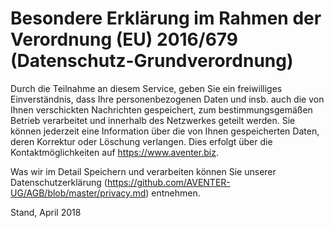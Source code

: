 # Besondere Erklärung im Rahmen der Verordnung (EU) 2016/679 (Datenschutz-Grundverordnung)

Durch die Teilnahme an diesem Service, geben Sie ein freiwilliges Einverständnis, dass Ihre personenbezogenen Daten und insb. auch die von Ihnen verschickten Nachrichten gespeichert, zum bestimmungsgemäßen Betrieb verarbeitet und innerhalb des Netzwerkes geteilt werden. Sie können jederzeit eine Information über die von Ihnen gespeicherten Daten, deren Korrektur oder Löschung verlangen. Dies erfolgt über die Kontaktmöglichkeiten auf https://www.aventer.biz.

Was wir im Detail Speichern und verarbeiten können Sie unserer Datenschutzerklärung (https://github.com/AVENTER-UG/AGB/blob/master/privacy.md) entnehmen. 

Stand, April 2018
